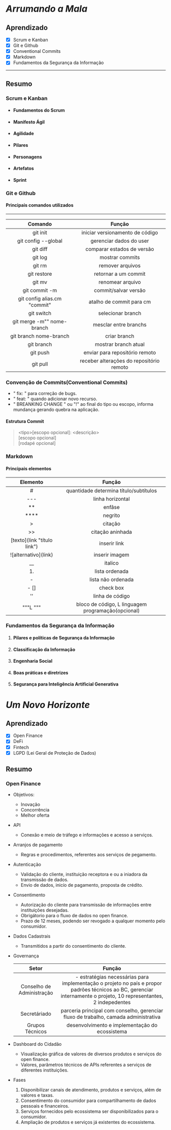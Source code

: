 # *Arrumando a Mala*

## Aprendizado

- [x] Scrum e Kanban
- [x] Git e Github
- [x] Conventional Commits
- [x] Markdown
- [x] Fundamentos da Segurança da Informação
  
 ---

## Resumo

### **Scrum e Kanban**

- #### Fundamentos do Scrum

- #### Manifesto Ágil

- #### Agilidade

- #### Pilares

- #### Personagens

- #### Artefatos

- #### Sprint
  
### **Git e Github**

#### Principais comandos utilizados

---

  |           Comando            |                  Função                  |
  | :--------------------------: | :--------------------------------------: |
  |           git init           |     iniciar versionamento de código      |
  |     git config --global      |         gerenciar dados do user          |
  |           git diff           |        comparar estados de versão        |
  |           git log            |             mostrar commits              |
  |            git rm            |             remover arquivos             |
  |         git restore          |           retornar a um commit           |
  |            git mv            |             renomear arquivo             |
  |        git commit -m         |           commit/salvar versão           |
  | git config alias.cm "commit" |         atalho de commit para cm         |
  |          git switch          |            selecionar branch             |
  |  git merge -m"" nome-branch  |          mesclar entre branchs           |
  |    git branch nome-branch    |               criar branch               |
  |          git branch          |           mostrar branch atual           |
  |           git push           |      enviar para repositório remoto      |
  |           git pull           | receber alterações do repositório remoto |

### **Convenção de Commits(Conventional Commits)**

- " fix: " para correção de bugs.
- " feat: " quando adicionar novo recurso.
- " BREANKING CHANGE " ou "!" ao final do tipo ou escopo, informa mundança gerando quebra na aplicação.

#### Estrutura Commit

> \<tipo>[escopo opcional]: \<descrição> \
> [escopo opcional] \
> [rodapé opcional]

### **Markdown**

#### Principais elementos

|           Elemento           |                       Função                       |
| :--------------------------: | :------------------------------------------------: |
|              #               |       quantidade determina título/subtítulos       |
|             ---              |                  linha horizontal                  |
|              **              |                       enfâse                       |
|             ****             |                      negrito                       |
|              >               |                      citação                       |
|              >>              |                  citação aninhada                  |
| \[texto](link "título link") |                    inserir link                    |
|    \!\[alternativo](link)    |                   inserir imagem                   |
|              __              |                      italico                       |
|              1.              |                   lista ordenada                   |
|              -               |                 lista não ordenada                 |
|             - []             |                     check box                      |
|              ''              |                  linha de código                   |
|        """L      """         | bloco de código, L linguagem programação(opcional) |

### **Fundamentos da Segurança da Informação**

1. #### Pilares e políticas de Segurança da Informação

2. #### Classificação da Informação

3. #### Engenharia Social

4. #### Boas práticas e diretrizes

5. #### Segurança para Inteligência Artificial Generativa

# *Um Novo Horizonte*

## Aprendizado

- [x] Open Finance
- [x] DeFi
- [x] Fintech
- [x] LGPD (Lei Geral de Proteção de Dados)

## Resumo

### **Open Finance**

- Objetivos:
  - Inovação
  - Concorrência
  - Melhor oferta

- API
  - Conexão e meio de tráfego e informações e acesso a serviços.
  
- Arranjos de pagamento
  - Regras e procedimentos, referentes aos serviços de pegamento.
  
- Autenticação
  - Validação do cliente, instituição receptora e ou a iniadora da transmissão de dados.
  - Envio de dados, inicío de pagamento, proposta de crédito.
  
- Consentimento
  - Autorização do cliente para transmissão de informações entre instituições desejadas.
  - Obrigátorio para o fluxo de dados no open finance.
  - Prazo de 12 meses, podendo ser revogado a qualquer momento pelo consumidor.

- Dados Cadastrais
  - Transmitidos a partir do consentimento do cliente.

- Governança
  
  |           Setor           |                                                                               Função                                                                                |
  | :-----------------------: | :-----------------------------------------------------------------------------------------------------------------------------------------------------------------: |
  | Conselho de Administração | - estratégias necessárias para implementação o projeto no país e propor padrões técnicos ao BC, gerenciar internamente o projeto, 10 representantes, 2 indepedentes |
  |       Secretáriado        |                                         parceria principal com conselho, gerenciar fluxo de trabalho, camada administrativa                                         |
  |      Grupos Técnicos      |                                                           desenvolvimento e implementação do ecossistema                                                            |

- Dashboard do Cidadão
  - Visualização gráfica de valores de diversos produtos e serviços do open finance.
  - Valores, parâmetros técnicos de APIs referentes a  serviços de diferentes instituições.

- Fases
  1.  Disponibilizar canais de atendimento, produtos e serviços, além de valores e taxas.
  2.  Consentimento do consumidor para compartilhamento de dados pessoais e financeiros.
  3.  Serviços fornecidos pelo ecossistema ser  disponibilizados para o consumidor.
  4.  Ampliação de produtos e serviços já existentes do ecossistema.
